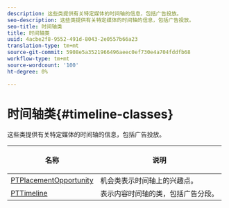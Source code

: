 ```yaml
---
description: 这些类提供有关特定媒体的时间轴的信息，包括广告投放。
seo-description: 这些类提供有关特定媒体的时间轴的信息，包括广告投放。
seo-title: 时间轴类
title: 时间轴类
uuid: 4acbe2f8-9552-491d-8043-2e0557b66a23
translation-type: tm+mt
source-git-commit: 5908e5a3521966496aeec0ef730e4a704fddfb68
workflow-type: tm+mt
source-wordcount: '100'
ht-degree: 0%

---
```



# 时间轴类{#timeline-classes}

这些类提供有关特定媒体的时间轴的信息，包括广告投放。

<table frame="all" colsep="1" rowsep="1" id="table_6752E908BA6546549619994A3F7D5F87"> 
 <thead> 
  <tr rowsep="1"> 
   <th colname="1" class="entry"> 名称 </th> 
   <th colname="2" class="entry"> <p>说明 </p> </th> 
  </tr> 
 </thead>
 <tbody> 
  <tr rowsep="1"> 
   <td colname="1"> <a href="https://help.adobe.com/en_US/primetime/api/psdk/appledoc/Classes/PTPlacementOpportunity.html" format="html" scope="external"> PTPlacementOpportunity</a> </td> 
   <td colname="2"> 机会类表示时间轴上的兴趣点。 </td> 
  </tr> 
  <tr rowsep="1"> 
   <td colname="1"><a href="https://help.adobe.com/en_US/primetime/api/psdk/appledoc/Classes/PTTimeline.html" format="html" scope="external"> PTTimeline</a> </td> 
   <td colname="2"> 表示内容时间轴的类，包括广告分段。 </td> 
  </tr> 
 </tbody> 
</table>